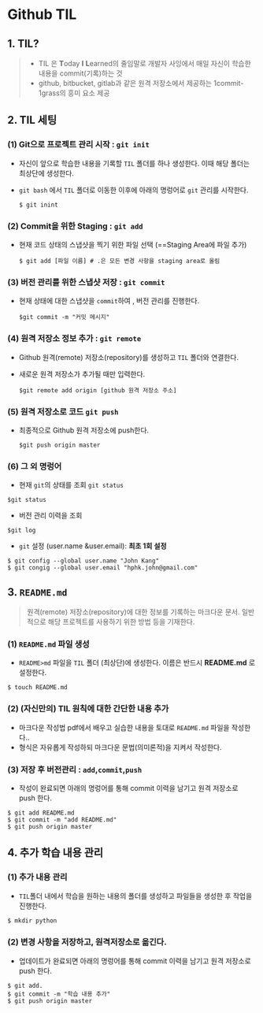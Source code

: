# Github TIL

## 1. TIL?

> - TIL 은 **T**oday **I** **L**earned의 줄임말로 개발자 사잉에서 매일 자신이 학습한 내용을 commit(기록)하는 것 
> - github, bitbucket, gitlab과 같은 원격 저장소에서 제공하는 1commit-1grass의 흥미 요소 제공 

## 2. TIL 세팅

### (1) Git으로 프로젝트 관리 시작 : `git init` 

- 자신이 앞으로 학습한 내용을 기록할 `TIL` 폴더를 하나 생성한다. 이때 해당 폴더는 최상단에 생성한다. 

- `git bash` 에서 `TIL` 폴더로 이동한 이후에 아래의 명렁어로 `git` 관리를 시작한다. 

  ```shell
  $ git inint
  ```

  

### (2) Commit을 위한 Staging :  `git add`

- 현재 코드 상태의 스냅샷을 찍기 위한 파일 선택 (==Staging Area에 파일 추가)

  ```shell
  $ git add [파일 이름] # .은 모든 변경 사항을 staging area로 올림 
  ```

  

### (3) 버전 관리를 위한 스냅샷 저장 : `git commit`

- 현재 상태에 대한 스냅샷을 `commit`하여 , 버전 관리를 진행한다. 

  ```shell
  $git commit -m "커밋 메시지"
  ```

  

### (4) 원격 저장소 정보 추가 : `git remote`

- Github 원격(remote) 저장소(repository)를 생성하고 `TIL` 폴더와 연결한다.

- 새로운 원격 저장소가 추가될 때만 입력한다. 

  ```shell
  $git remote add origin [github 원격 저장소 주소]
  ```

  

### (5) 원격 저장소로 코드 `git push`

- 최종적으로 Github 원격 저장소에 push한다. 

  ``` shell
  $git push origin master
  ```

  

### (6) 그 외 명렁어

- 현재 `git`의 상태를 조회 `git status`

```shell
$git status
```

- 버전 관리 이력을 조회

```shell
$git log
```

- `git` 설정 (user.name &user.email): **최초 1회 설정**

```shell
$ git config --global user.name "John Kang"
$ git congig --global user.email "hphk.john@gmail.com"
```



## 3. `README.md`

> 원격(remote) 저장소(repository)에 대한 정보를 기록하는 마크다운 문서. 일반적으로 해당 프로젝트를 사용하기 위한 방법 등을 기재한다. 

### (1) `README.md` 파일 생성

- `README>md` 파일을 `TIL` 폴더 (최상단)에 생성한다. 이름은 반드시 **README.md** 로 설정한다.

```shell
$ touch README.md
```



### (2) (자신만의) TIL 원칙에 대한 간단한 내용 추가

- 마크다운 작성법 pdf에서 배우고 실습한 내용을 토대로 `README.md` 파일을 작성한다..
- 형식은 자유롭게 작성하되 마크다운 문법(의미론적)을 지켜서 작성한다. 

### (3) 저장 후 버전관리 : `add`,`commit`,`push`

- 작성이 완료되면 아래의 명렁어를 통해 commit 이력을 남기고 원격 저장소로 push 한다. 

```shell
$ git add README.md
$ git commit -m "add README.md"
$ git push origin master
```



## 4. 추가 학습 내용 관리 

### (1) 추가 내용 관리 

- `TIL`폴더 내에서 학습을 원하는 내용의 폴더를 생성하고 파일들을 생성한 후 작업을 진행한다.

```powershell
$ mkdir python
```





### (2) 변경 사항을 저장하고, 원격저장소로 옮긴다. 

- 업데이트가 완료되면 아래의 명렁어를 통해 commit 이력을 남기고 원격 저장소로 push 한다.

```shell
$ git add.
$ git commit -m "학습 내용 추가"
$ git push origin master
```


